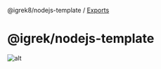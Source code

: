 @igrek8/nodejs-template / [Exports](modules.md)

# @igrek/nodejs-template

![alt](media/../assets/images/google-cloud-logging.png)
